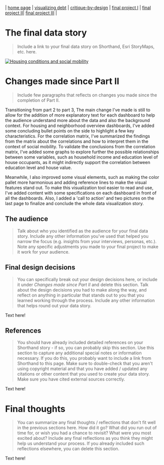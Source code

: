 | [home page](https://faunayun.github.io/Telling-stories-with-data-portfolio/) | [visualizing debt](https://faunayun.github.io/Telling-stories-with-data-portfolio/visualizing-government-debt) | [critique-by-design](https://faunayun.github.io/Telling-stories-with-data-portfolio/critique-by-design) | [final project I](https://faunayun.github.io/Telling-stories-with-data-portfolio/final-project-part-one) | [final project II](https://faunayun.github.io/Telling-stories-with-data-portfolio/final-project-part-two)| [final project III](https://faunayun.github.io/Telling-stories-with-data-portfolio/final-project-part-three) |

# The final data story
> Include a link to your final data story on Shorthand, Esri StoryMaps, etc. here. 

<div class='tableauPlaceholder' id='viz1733504155766' style='position: relative'><noscript><a href='#'><img alt='Housing conditions and social mobility ' src='https:&#47;&#47;public.tableau.com&#47;static&#47;images&#47;QC&#47;QCQ4ZP5SN&#47;1_rss.png' style='border: none' /></a></noscript><object class='tableauViz'  style='display:none;'><param name='host_url' value='https%3A%2F%2Fpublic.tableau.com%2F' /> <param name='embed_code_version' value='3' /> <param name='path' value='shared&#47;QCQ4ZP5SN' /> <param name='toolbar' value='yes' /><param name='static_image' value='https:&#47;&#47;public.tableau.com&#47;static&#47;images&#47;QC&#47;QCQ4ZP5SN&#47;1.png' /> <param name='animate_transition' value='yes' /><param name='display_static_image' value='yes' /><param name='display_spinner' value='yes' /><param name='display_overlay' value='yes' /><param name='display_count' value='yes' /><param name='language' value='en-US' /><param name='filter' value='publish=yes' /></object></div>                
<script type='text/javascript'>                    
  var divElement = document.getElementById('viz1733504155766');                    
  var vizElement = divElement.getElementsByTagName('object')[0];                    vizElement.style.width='1016px';vizElement.style.height='991px';                    
  var scriptElement = document.createElement('script');                    
  scriptElement.src = 'https://public.tableau.com/javascripts/api/viz_v1.js';                    vizElement.parentNode.insertBefore(scriptElement, vizElement);                
</script>

# Changes made since Part II
> Include few paragraphs that reflects on changes you made since the completion of Part II. 

Transitioning from part 2 to part 3, The main change I've made is still to allow for the addition of more explanatory text for each dashboard to help the audience understand more about the data and also the background context. For housing and neighborhood overview dashboards, I've added some concluding bullet points on the side to highlight a few key characteristics. For the correlation matrix, I've summarized the findings from the matrix about the correlations and how to interpret them in the context of social mobility. To validate the conclusions from the correlation matrix, I've added some graphs to explore further the possible relationships between some variables, such as household income and education level of house occupants, as it might indirectly support the correlation between education level and house value. 

Meanwhile, I also improved some visual elements, such as making the color pallet more harmonious and adding reference lines to make the visual features stand out. To make this visualization tool easier to read and use, I've added content with some specifications on each dashboard in front of all the dashboards. Also, I added a 'call to action' and two pictures on the last page to finalize and conclude the whole data visualization story.

## The audience
> Talk about who you identified as the audience for your final data story.  Include any other information you've used that helped you narrow the focus (e.g. insights from your interviews, personas, etc.).  Note any specific adjustments you made to your final project to make it work for your audience.



## Final design decisions
> You can specifically break out your design decisions here, or include it under *Changes made since Part II* and delete this section. Talk about the design decisions you had to make along the way, and reflect on anything in particular that stands out to you that you learned working through the process.  Include any other information that helps round out your data story. 

Text here!

## References
> You should have already included detailed references on your Shorthand story - if so, you can probably skip this section.  Use this section to capture any additional special notes or information necessary.  If you do this, you probably want to include a link from Shorthand to this page. Make sure to double-check that you aren't using copyright material and that you have added / updated any citations or other content that you used to create your data story.  Make sure you have cited external sources correctly. 

Text here!

# Final thoughts
> You can summarize any final thoughts / reflections that don't fit well in the previous sections here.  How did it go?  What did you run out of time for, or wish you had a chance to revisit?  What were you most excited about?  Include any final reflections as you think they might help us understand your process.  If you already included such reflections elsewhere, you can delete this section. 

Text here!
